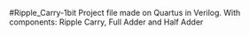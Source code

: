 #Ripple_Carry-1bit
Project file made on Quartus in Verilog. With components: Ripple Carry, Full Adder and Half Adder
